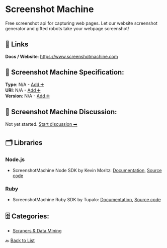 # Screenshot Machine

Free screenshot api for capturing web pages.  Let our website screenshot generator and gifted robots take your webpage screenshot!

##  🔗 Links
**Docs / Website**: https://www.screenshotmachine.com

## 🧬 Screenshot Machine Specification:
**Type**: N/A - [Add ➕](https://github.com/apis-list/apis-list/edit/main/apis.yaml#17227)  
**URI**: N/A - [Add ➕](https://github.com/apis-list/apis-list/edit/main/apis.yaml#17227)  
**Version**: N/A - [Add ➕](https://github.com/apis-list/apis-list/edit/main/apis.yaml#17227)

## 💬 Screenshot Machine Discussion:
Not yet started. [Start discussion ➡️](https://github.com/apis-list/apis-list/discussions/new)

## 🗂️ Libraries
### Node.js
- ScreenshotMachine Node SDK by Kevin Moritz: [Documentation](https://github.com/mayorbyrne/node-screenshot-machine/blob/master/README.md), [Source code](https://github.com/mayorbyrne/node-screenshot-machine)
### Ruby
- ScreenshotMachine Ruby SDK by Tupalo: [Documentation](https://github.com/tupalo/screenshot_machine/blob/master/README.md), [Source code](https://github.com/tupalo/screenshot_machine)


## 🗄️ Categories:
- [Scrapers & Data Mining](https://github.com/apis-list/apis-list#scrapers--data-mining-)

🔙  [Back to List](https://github.com/apis-list/apis-list)
